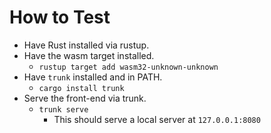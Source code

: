 # How to Test

  - Have Rust installed via rustup.
  - Have the wasm target installed.
      - `rustup target add wasm32-unknown-unknown`
  - Have `trunk` installed and in PATH.
      - `cargo install trunk`
  - Serve the front-end via trunk.
      - `trunk serve`
        - This should serve a local server at `127.0.0.1:8080`
